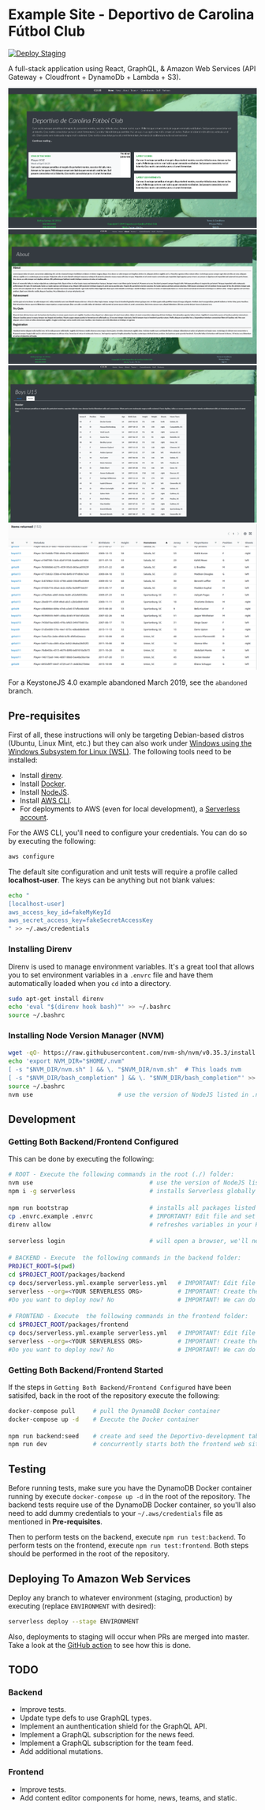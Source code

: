 # Example Site - Deportivo de Carolina Fútbol Club

[![Deploy Staging](https://github.com/WillSams/example-soccer-association/actions/workflows/deploy.staging.yml/badge.svg)](https://github.com/WillSams/example-soccer-association/actions/workflows/deploy.staging.yml)

A full-stack application using React, GraphQL, & Amazon Web Services (API Gateway + Cloudfront + DynamoDb + Lambda + S3).

![text](images/frontend-1.png)
![text](images/frontend-2.png)
![text](images/frontend-3.png)
![text](images/dynamodb-1.png)

For a KeystoneJS 4.0 example abandoned March 2019, see the `abandoned` branch.

## Pre-requisites

First of all, these instructions will only be targeting Debian-based distros (Ubuntu, Linux Mint, etc.) but they can also work under [Windows using the Windows Subsystem for Linux (WSL)](https://docs.microsoft.com/en-us/windows/wsl/about).  The following tools need to be installed:

- Install [direnv](https://direnv.net).
- Install [Docker](https://www.docker.com).
- Install [NodeJS](https://nodejs.org/en/download/).
- Install [AWS CLI](https://docs.aws.amazon.com/cli/latest/userguide/cli-chap-getting-started.html).
- For deployments to AWS (even for local development), a [Serverless account](https://app.serverless.com/).

For the AWS CLI, you'll need to configure your credentials.  You can do so by executing the following:

```bash
aws configure
```

The default site configuration and unit tests will require a profile called **localhost-user**.  The keys can be anything but not blank values:

```bash
echo "
[localhost-user]
aws_access_key_id=fakeMyKeyId
aws_secret_access_key=fakeSecretAccessKey
" >> ~/.aws/credentials
```

### Installing Direnv

Direnv is used to manage environment variables.  It's a great tool that allows you to set environment variables in a `.envrc` file and have them automatically loaded when you `cd` into a directory.

```bash
sudo apt-get install direnv
echo 'eval "$(direnv hook bash)"' >> ~/.bashrc
source ~/.bashrc
```

### Installing Node Version Manager (NVM)

```bash
wget -qO- https://raw.githubusercontent.com/nvm-sh/nvm/v0.35.3/install.sh | bash
echo 'export NVM_DIR="$HOME/.nvm"
[ -s "$NVM_DIR/nvm.sh" ] && \. "$NVM_DIR/nvm.sh"  # This loads nvm
[ -s "$NVM_DIR/bash_completion" ] && \. "$NVM_DIR/bash_completion"' >> ~/.bashrc
source ~/.bashrc
nvm use                        # use the version of NodeJS listed in .nvmrc
```

## Development

### Getting Both Backend/Frontend Configured

This can be done by executing the following:

```bash
# ROOT - Execute the following commands in the root (./) folder:
nvm use                                 # use the version of NodeJS listed in .nvmrc
npm i -g serverless                     # installs Serverless globally

npm run bootstrap                       # installs all packages listed in package.json
cp .envrc.example .envrc                # IMPORTANT! Edit file and set your environment variables in .envrc
direnv allow                            # refreshes variables in your PATH

serverless login                        # will open a browser, we'll need to be logged in for backend/frontend steps

# BACKEND - Execute  the following commands in the backend folder:
PROJECT_ROOT=$(pwd)
cd $PROJECT_ROOT/packages/backend
cp docs/serverless.yml.example serverless.yml   # IMPORTANT! Edit file and set your Serverless 'org' and your TOKEN_SECRET
serverless --org=<YOUR SERVERLESS ORG>          # IMPORTANT! Create the app/service on Serverless.com.
#Do you want to deploy now? No                  # IMPORTANT! We can do this later.

# FRONTEND - Execute  the following commands in the frontend folder:
cd $PROJECT_ROOT/packages/frontend
cp docs/serverless.yml.example serverless.yml   # IMPORTANT! Edit file and set your Serverless 'org' and your REACT_APP_TOKEN_SECRET
serverless --org=<YOUR SERVERLESS ORG>          # IMPORTANT! Create the app/service on Serverless.com.
#Do you want to deploy now? No                  # IMPORTANT! We can do this later.
```

### Getting Both Backend/Frontend Started

If the steps in `Getting Both Backend/Frontend Configured` have been satisifed, back in the root of the repository execute the following:

```bash
docker-compose pull     # pull the DynamoDB Docker container
docker-compose up -d    # Execute the Docker container

npm run backend:seed    # create and seed the Deportivo-development table
npm run dev             # concurrently starts both the frontend web site and backend api.
```

## Testing

Before running tests, make sure you have the DynamoDB Docker container running by execute `docker-compose up -d` in the root of the repository.  The backend tests require use of the DynamoDB Docker container, so you'll also need to add dummy credentials to your `~/.aws/credentials` file as mentioned in **Pre-requisites**.

Then to perform tests on the backend, execute `npm run test:backend`.  To perform tests on the frontend, execute `npm run test:frontend`.  Both steps should be performed in the root of the repository.

## Deploying To Amazon Web Services

Deploy any branch to whatever environment (staging, production) by executing (replace `ENVIRONMENT` with desired):

```bash
serverless deploy --stage ENVIRONMENT
```
Also, deployments to staging will occur when PRs are merged into master.  Take a look at the [GitHub action](.github/workflows/deploy.staging.yml) to see how this is done.

## TODO

### Backend

- Improve tests.
- Update type defs to use GraphQL types.
- Implement an aunthentication shield for the GraphQL API.
- Implement a GraphQL subscription for the news feed.
- Implement a GraphQL subscription for the team feed.
- Add additional mutations.

### Frontend

- Improve tests.
- Add content editor components for home, news, teams, and static.
